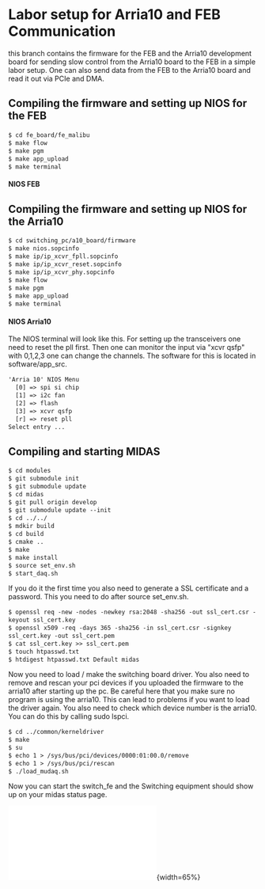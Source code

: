 Labor setup for Arria10 and FEB Communication
===============================================

this branch contains the firmware for the FEB and the Arria10 development board for sending slow control from the
Arria10 board to the FEB in a simple labor setup. One can also send data from the FEB to the Arria10 board and read it
out via PCIe and DMA.

## Compiling the firmware and setting up NIOS for the FEB
```console
$ cd fe_board/fe_malibu
$ make flow
$ make pgm
$ make app_upload
$ make terminal
```
#### NIOS FEB

## Compiling the firmware and setting up NIOS for the Arria10
```console
$ cd switching_pc/a10_board/firmware
$ make nios.sopcinfo
$ make ip/ip_xcvr_fpll.sopcinfo
$ make ip/ip_xcvr_reset.sopcinfo
$ make ip/ip_xcvr_phy.sopcinfo
$ make flow
$ make pgm
$ make app_upload
$ make terminal
```

#### NIOS Arria10
The NIOS terminal will look like this. For setting up the transceivers one need to reset the pll first. Then one can monitor the input via "xcvr qsfp" with 0,1,2,3 one can change the channels. The software for this is located in software/app_src.
```console
'Arria 10' NIOS Menu
  [0] => spi si chip
  [1] => i2c fan
  [2] => flash
  [3] => xcvr qsfp
  [r] => reset pll
Select entry ...
```

## Compiling and starting MIDAS
```console
$ cd modules
$ git submodule init
$ git submodule update
$ cd midas
$ git pull origin develop
$ git submodule update --init
$ cd ../../
$ mdkir build
$ cd build
$ cmake ..
$ make
$ make install
$ source set_env.sh
$ start_daq.sh
```
If you do it the first time you also need to generate a SSL certificate and a password. This you need to do after source set_env.sh.
```console
$ openssl req -new -nodes -newkey rsa:2048 -sha256 -out ssl_cert.csr -keyout ssl_cert.key
$ openssl x509 -req -days 365 -sha256 -in ssl_cert.csr -signkey ssl_cert.key -out ssl_cert.pem
$ cat ssl_cert.key >> ssl_cert.pem
$ touch htpasswd.txt
$ htdigest htpasswd.txt Default midas
```
Now you need to load / make the switching board driver. You also need to remove and rescan your pci devices if you uploaded the firmware to the arria10 after starting up the pc. Be careful here that you make sure no program is using the arria10. This can lead to problems if you want to load the driver again. You also need to check which device number is the arria10. You can do this by calling sudo lspci.
```console
$ cd ../common/kerneldriver
$ make
$ su
$ echo 1 > /sys/bus/pci/devices/0000:01:00.0/remove
$ echo 1 > /sys/bus/pci/rescan
$ ./load_mudaq.sh
```
Now you can start the switch_fe and the Switching equipment should show up on your midas status page.


![Switching Page](./lab_setup.pdf){width=65%}